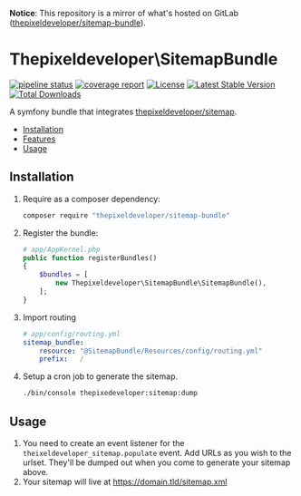 **Notice**: This repository is a mirror of what's hosted on GitLab ([thepixeldeveloper/sitemap-bundle](https://gitlab.com/thepixeldeveloper/sitemap-bundle/)).

# Thepixeldeveloper\SitemapBundle

[![pipeline status](https://www.devkit.net/thepixeldeveloper/sitemap-bundle/badges/master/pipeline.svg)](https://www.devkit.net/thepixeldeveloper/sitemap-bundle/commits/master)
[![coverage report](https://www.devkit.net/thepixeldeveloper/sitemap-bundle/badges/master/coverage.svg)](https://www.devkit.net/thepixeldeveloper/sitemap-bundle/commits/master)
[![License](https://poser.pugx.org/thepixeldeveloper/sitemap-bundle/license)](https://packagist.org/packages/thepixeldeveloper/sitemap-bundle)
[![Latest Stable Version](https://poser.pugx.org/thepixeldeveloper/sitemap-bundle/v/stable)](https://packagist.org/packages/thepixeldeveloper/sitemap-bundle)
[![Total Downloads](https://poser.pugx.org/thepixeldeveloper/sitemap-bundle/downloads)](https://packagist.org/packages/thepixeldeveloper/sitemap-bundle)

A symfony bundle that integrates [thepixeldeveloper/sitemap](https://gitlab.com/thepixeldeveloper/sitemap-bundle/).

* [Installation](#installation)
* [Features](#features)
* [Usage](#usage)

## Installation

1. Require as a composer dependency:

    ``` bash
    composer require "thepixeldeveloper/sitemap-bundle"
    ```

2. Register the bundle:

    ``` php
    # app/AppKernel.php
    public function registerBundles()
    {
        $bundles = [
            new Thepixeldeveloper\SitemapBundle\SitemapBundle(),
        ];
    }
    ```

3. Import routing

    ``` yaml
    # app/config/routing.yml
    sitemap_bundle:
        resource: "@SitemapBundle/Resources/config/routing.yml"
        prefix:   /
    ```

4. Setup a cron job to generate the sitemap.

    ``` bash
    ./bin/console thepixedeveloper:sitemap:dump
    ```

## Usage

1. You need to create an event listener for the `theixeldeveloper_sitemap.populate` event. Add URLs as you wish to the urlset. They'll
be dumped out when you come to generate your sitemap above.
2. Your sitemap will live at https://domain.tld/sitemap.xml

